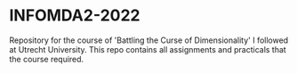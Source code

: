 # INFOMDA2-2022

Repository for the course of 'Battling the Curse of Dimensionality' I followed at Utrecht University. This repo contains all assignments and practicals
that the course required.
